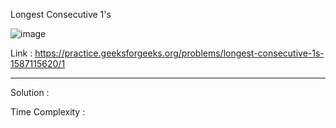 Longest Consecutive 1's 

![image](https://user-images.githubusercontent.com/23376002/170112627-d252ddbf-7a37-4f8e-853c-f41ca9708a79.png)


Link : https://practice.geeksforgeeks.org/problems/longest-consecutive-1s-1587115620/1


----------------------------------------------------------------------------------------------------------------------------------------------------


Solution :

Time Complexity :


